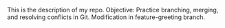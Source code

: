 This is the description of my repo.
Objective: Practice branching, merging, and resolving conflicts in Git.
Modification in feature-greeting branch.